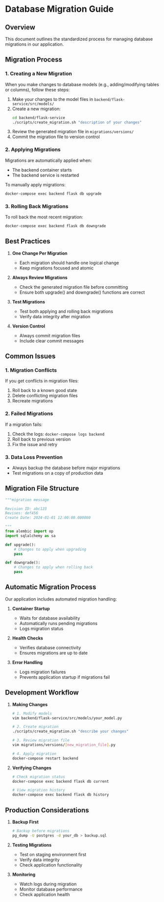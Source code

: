 # Database Migration Guide

## Overview
This document outlines the standardized process for managing database migrations in our application.

## Migration Process

### 1. Creating a New Migration

When you make changes to database models (e.g., adding/modifying tables or columns), follow these steps:

1. Make your changes to the model files in `backend/flask-service/src/models/`
2. Create a new migration:
   ```bash
   cd backend/flask-service
   ./scripts/create_migration.sh "description of your changes"
   ```
3. Review the generated migration file in `migrations/versions/`
4. Commit the migration file to version control

### 2. Applying Migrations

Migrations are automatically applied when:
- The backend container starts
- The backend service is restarted

To manually apply migrations:
```bash
docker-compose exec backend flask db upgrade
```

### 3. Rolling Back Migrations

To roll back the most recent migration:
```bash
docker-compose exec backend flask db downgrade
```

## Best Practices

1. **One Change Per Migration**
   - Each migration should handle one logical change
   - Keep migrations focused and atomic

2. **Always Review Migrations**
   - Check the generated migration file before committing
   - Ensure both upgrade() and downgrade() functions are correct

3. **Test Migrations**
   - Test both applying and rolling back migrations
   - Verify data integrity after migration

4. **Version Control**
   - Always commit migration files
   - Include clear commit messages

## Common Issues

### 1. Migration Conflicts
If you get conflicts in migration files:
1. Roll back to a known good state
2. Delete conflicting migration files
3. Recreate migrations

### 2. Failed Migrations
If a migration fails:
1. Check the logs: `docker-compose logs backend`
2. Roll back to previous version
3. Fix the issue and retry

### 3. Data Loss Prevention
- Always backup the database before major migrations
- Test migrations on a copy of production data

## Migration File Structure

```python
"""migration message

Revision ID: abc123
Revises: def456
Create Date: 2024-01-01 12:00:00.000000

"""
from alembic import op
import sqlalchemy as sa

def upgrade():
    # Changes to apply when upgrading
    pass

def downgrade():
    # Changes to apply when rolling back
    pass
```

## Automatic Migration Process

Our application includes automated migration handling:

1. **Container Startup**
   - Waits for database availability
   - Automatically runs pending migrations
   - Logs migration status

2. **Health Checks**
   - Verifies database connectivity
   - Ensures migrations are up to date

3. **Error Handling**
   - Logs migration failures
   - Prevents application startup if migrations fail

## Development Workflow

1. **Making Changes**
   ```bash
   # 1. Modify models
   vim backend/flask-service/src/models/your_model.py

   # 2. Create migration
   ./scripts/create_migration.sh "describe your changes"

   # 3. Review migration file
   vim migrations/versions/[new_migration_file].py

   # 4. Apply migration
   docker-compose restart backend
   ```

2. **Verifying Changes**
   ```bash
   # Check migration status
   docker-compose exec backend flask db current
   
   # View migration history
   docker-compose exec backend flask db history
   ```

## Production Considerations

1. **Backup First**
   ```bash
   # Backup before migrations
   pg_dump -U postgres -d your_db > backup.sql
   ```

2. **Testing Migrations**
   - Test on staging environment first
   - Verify data integrity
   - Check application functionality

3. **Monitoring**
   - Watch logs during migration
   - Monitor database performance
   - Check application health 
